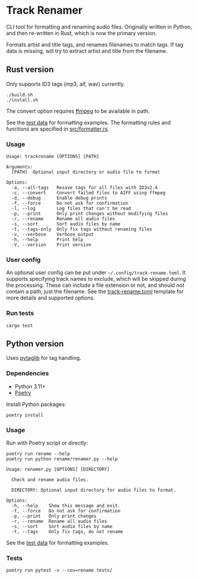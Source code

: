 # Track Renamer

CLI tool for formatting and renaming audio files.
Originally written in Python,
and then re-written in Rust,
which is now the primary version.

Formats artist and title tags, and renames filenames to match tags.
If tag data is missing, will try to extract artist and title from the filename.

## Rust version

Only supports ID3 tags (mp3, aif, wav) currently.

```shell
./build.sh
./install.sh
```

The convert option requires [ffmpeg](https://ffmpeg.org/) to be available in path.

See the [test data](./src/formatter_tests.rs) for formatting examples.
The formatting rules and functions are specified in [src/formatter.rs](./src/formatter.rs).

### Usage

```console
Usage: trackrename [OPTIONS] [PATH]

Arguments:
  [PATH]  Optional input directory or audio file to format

Options:
  -a, --all-tags   Resave tags for all files with ID3v2.4
  -c, --convert    Convert failed files to AIFF using ffmpeg
  -d, --debug      Enable debug prints
  -f, --force      Do not ask for confirmation
  -l, --log        Log files that can't be read
  -p, --print      Only print changes without modifying files
  -r, --rename     Rename all audio files
  -s, --sort       Sort audio files by name
  -t, --tags-only  Only fix tags without renaming files
  -v, --verbose    Verbose output
  -h, --help       Print help
  -V, --version    Print version
```

### User config

An optional user config can be put under `~/.config/track-rename.toml`.
It supports specifying track names to exclude, which will be skipped during the processing.
These can include a file extension or not, and should _not_ contain a path, just the filename.
See the [track-rename.toml](./track-rename.toml) template for more details and supported options.

### Run tests

```shell
cargo test
```

## Python version

Uses [pytaglib](https://github.com/supermihi/pytaglib) for tag handling.

### Dependencies

- Python 3.11+
- [Poetry](https://github.com/python-poetry/poetry)

Install Python packages:

```shell
poetry install
```

### Usage

Run with Poetry script or directly:

```shell
poetry run rename --help
poetry run python rename/renamer.py --help
```

```console
Usage: renamer.py [OPTIONS] [DIRECTORY]

  Check and rename audio files.

  DIRECTORY: Optional input directory for audio files to format.

Options:
  -h, --help    Show this message and exit.
  -f, --force   Do not ask for confirmation
  -p, --print   Only print changes
  -r, --rename  Rename all audio files
  -s, --sort    Sort audio files by name
  -t, --tags    Only fix tags, do not rename
```

See the [test data](./tests/test_data.py) for formatting examples.

### Tests

```shell
poetry run pytest -v --cov=rename tests/
```
